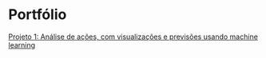 # Portfólio

[Projeto 1: Análise de ações, com visualizações e previsões usando machine learning](file:///C:/Users/Administrador/Downloads/example1%20(1).html)
